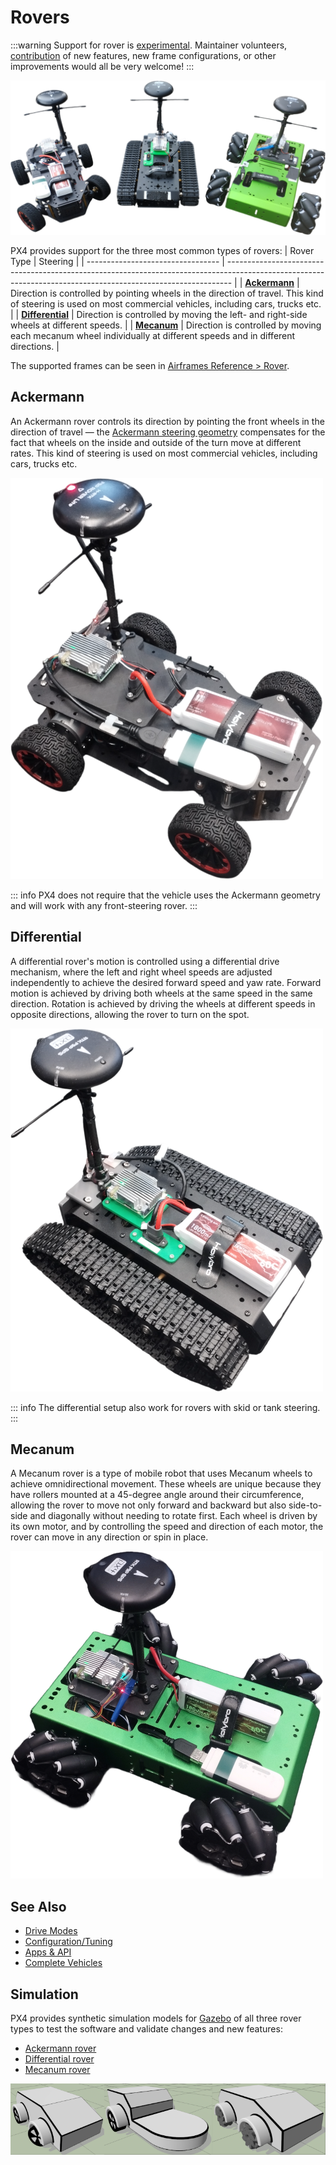 # Rovers

<LinkedBadge type="warning" text="Experimental" url="../airframes/#experimental-vehicles"/>

:::warning
Support for rover is [experimental](../airframes/index.md#experimental-vehicles).
Maintainer volunteers, [contribution](../contribute/index.md) of new features, new frame configurations, or other improvements would all be very welcome!
:::

![Rovers](../../assets/airframes/rover/hiwonder_rovers/hiwonder_rovers.png)


PX4 provides support for the three most common types of rovers:
| Rover Type                        | Steering                                                                                                                                                      |
| --------------------------------- | ------------------------------------------------------------------------------------------------------------------------------------------------------------- |
| [**Ackermann**](#ackermann)       | Direction is controlled by pointing wheels in the direction of travel. This kind of steering is used on most commercial vehicles, including cars, trucks etc. |
| [**Differential**](#differential) | Direction is controlled by moving the left- and right-side wheels at different speeds.                                                                        |
| [**Mecanum**](#mecanum)           | Direction is controlled by moving each mecanum wheel individually at different speeds and in different directions.                                            |

The supported frames can be seen in [Airframes Reference > Rover](../airframes/airframe_reference.md#rover).

## Ackermann

<Badge type="tip" text="PX4 v1.16" /> <Badge type="warning" text="Experimental" />

An Ackermann rover controls its direction by pointing the front wheels in the direction of travel — the [Ackermann steering geometry](https://en.wikipedia.org/wiki/Ackermann_steering_geometry) compensates for the fact that wheels on the inside and outside of the turn move at different rates.
This kind of steering is used on most commercial vehicles, including cars, trucks etc.

![Ackermann rover](../../assets/airframes/rover/hiwonder_rovers/hiwonder_ackermann.png)

::: info
PX4 does not require that the vehicle uses the Ackermann geometry and will work with any front-steering rover.
:::

## Differential

<Badge type="tip" text="PX4 v1.16" /> <Badge type="warning" text="Experimental" />

A differential rover's motion is controlled using a differential drive mechanism, where the left and right wheel speeds are adjusted independently to achieve the desired forward speed and yaw rate.
Forward motion is achieved by driving both wheels at the same speed in the same direction.
Rotation is achieved by driving the wheels at different speeds in opposite directions, allowing the rover to turn on the spot.

![Tracked Rover](../../assets/airframes/rover/hiwonder_rovers/hiwonder_tracked.png)

::: info
The differential setup also work for rovers with skid or tank steering.
:::

## Mecanum

<Badge type="tip" text="PX4 v1.16" /> <Badge type="warning" text="Experimental" />

A Mecanum rover is a type of mobile robot that uses Mecanum wheels to achieve omnidirectional movement. These wheels are unique because they have rollers mounted at a 45-degree angle around their circumference, allowing the rover to move not only forward and backward but also side-to-side and diagonally without needing to rotate first.
Each wheel is driven by its own motor, and by controlling the speed and direction of each motor, the rover can move in any direction or spin in place.

![Mecanum rover](../../assets/airframes/rover/hiwonder_rovers/hiwonder_mecanum.png)

## See Also

- [Drive Modes](../flight_modes_rover/index.md)
- [Configuration/Tuning](../config_rover/index.md)
- [Apps & API](../flight_modes_rover/api.md)
- [Complete Vehicles](../complete_vehicles_rover/index.md)

## Simulation

PX4 provides synthetic simulation models for [Gazebo](../sim_gazebo_gz/index.md) of all three rover types to test the software and validate changes and new features:

- [Ackermann rover](../sim_gazebo_gz/vehicles.md#ackermann-rover)
- [Differential rover](../sim_gazebo_gz/vehicles.md#differential-rover)
- [Mecanum rover](../sim_gazebo_gz/vehicles.md#mecanum-rover)

![Rover gazebo simulation](../../assets/airframes/rover/rover_simulation.png)
